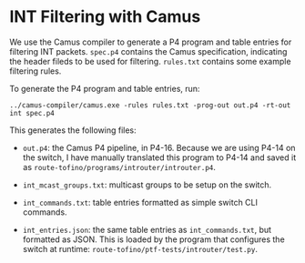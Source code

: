 # INT Filtering with Camus

We use the Camus compiler to generate a P4 program and table entries for
filtering INT packets. `spec.p4` contains the Camus specification, indicating
the header fileds to be used for filtering. `rules.txt` contains some example
filtering rules.

To generate the P4 program and table entries, run:
    
    ../camus-compiler/camus.exe -rules rules.txt -prog-out out.p4 -rt-out int spec.p4

This generates the following files:

- `out.p4`: the Camus P4 pipeline, in P4-16. Because we are using P4-14
  on the switch, I have manually translated this program to P4-14 and saved it
  as `route-tofino/programs/introuter/introuter.p4`.

- `int_mcast_groups.txt`: multicast groups to be setup on the switch.

- `int_commands.txt`: table entries formatted as simple switch CLI commands.

- `int_entries.json`: the same table entries as `int_commands.txt`, but
  formatted as JSON. This is loaded by the program that configures the switch
  at runtime: `route-tofino/ptf-tests/introuter/test.py`.

